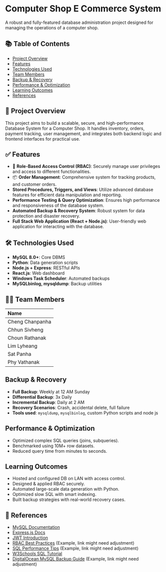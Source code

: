# Computer Shop E Commerce System

A robust and fully-featured database administration project designed for managing the operations of a computer shop.

## 📚 Table of Contents

- [Project Overview](#-project-overview)
- [Features](#-features)
- [Technologies Used](#-technologies-used)
- [Team Members](#-team-members)
- [Backup & Recovery](#-backup--recovery)
- [Performance & Optimization](#-performance--optimization)
- [Learning Outcomes](#-learning-outcomes)
- [References](#-references)

## 🧩 Project Overview

This project aims to build a scalable, secure, and high-performance Database System for a Computer Shop. It handles inventory, orders, payment tracking, user management, and integrates both backend logic and frontend interfaces for practical use.

## ✅ Features

- 🔐 **Role-Based Access Control (RBAC)**: Securely manage user privileges and access to different functionalities.
- 📦 **Order Management**: Comprehensive system for tracking products, and customer orders.
- **Stored Procedures, Triggers, and Views**: Utilize advanced database features for efficient data manipulation and reporting.
- **Performance Testing & Query Optimization**: Ensures high performance and responsiveness of the database system.
- **Automated Backup & Recovery System**: Robust system for data protection and disaster recovery.
- **Full Stack Web Application (React + Node.js)**: User-friendly web application for interacting with the database.

## 🛠 Technologies Used

- **MySQL 8.0+**: Core DBMS
- **Python**: Data generation scripts
- **Node.js + Express**: RESTful APIs
- **React.js**: Web dashboard
- **Windows Task Scheduler**: Automated backups
- **MySQLbinlog, mysqldump**: Backup utilities

## 👨‍💻 Team Members

| Name            |
| :-------------- |
| Cheng Chanpanha |
| Chhun Sivheng   |
| Choun Rathanak  |
| Lim Lyheang     |
| Sat Panha       |
| Phy Vathanak    |

## Backup & Recovery

- **Full Backup**: Weekly at 12 AM Sunday
- **Differential Backup**: 3x Daily
- **Incremental Backup**: Daily at 2 AM
- **Recovery Scenarios**: Crash, accidental delete, full failure
- **Tools used**: `mysqldump`, `mysqlbinlog`, custom Python scripts and node js

## Performance & Optimization

- Optimized complex SQL queries (joins, subqueries).
- Benchmarked using 10M+ row datasets.
- Reduced query time from minutes to seconds.

## Learning Outcomes

- Hosted and configured DB on LAN with access control.
- Designed & applied RBAC securely.
- Automated large-scale data generation with Python.
- Optimized slow SQL with smart indexing.
- Built backup strategies with real-world recovery cases.

## 🔗 References

- [MySQL Documentation](https://dev.mysql.com/doc/)
- [Express.js Docs](https://expressjs.com/)
- [JWT Introduction](https://jwt.io/introduction/)
- [RBAC Best Practices](https://nvlpubs.nist.gov/nistpubs/srb/NIST.SP.800-162.pdf) (Example, link might need adjustment)
- [SQL Performance Tips](https://www.sqlshack.com/sql-query-performance-tuning-tips/) (Example, link might need adjustment)
- [W3Schools SQL Tutorial](https://www.w3schools.com/sql/)
- [DigitalOcean MySQL Backup Guide](https://www.digitalocean.com/community/tutorials/how-to-back-up-your-mysql-databases-on-ubuntu-20-04) (Example, link might need adjustment)
